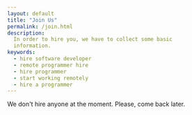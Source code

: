```yaml
---
layout: default
title: "Join Us"
permalink: /join.html
description:
  In order to hire you, we have to collect some basic
  information.
keywords:
  - hire software developer
  - remote programmer hire
  - hire programmer
  - start working remotely
  - hire a programmer
---
```


We don't hire anyone at the moment. Please, come back later.

<!--

If you're passionate about software development
and quality, we want to work with you. You should know,
though, that our [coding standards](http://www.yegor256.com/2014/08/13/strict-code-quality-control.html)
are unexpectedly high for most newcomers. Moreover, our work model
[differs](http://www.yegor256.com/2014/04/17/how-xdsd-is-different.html)
from anything you've probably seen before. But you
shouldn’t be scared &mdash; just be ready to improve :)

We offer flexible, part-time work you can perform
from anywhere. In most cases, we expect you to spend up
to 10 hours per week blending our projects into your other full-time work.

Our projects are both challenging and interesting. You
will solve difficult problems, work with cutting-edge technologies,
and collaborate with skilled professionals. There are no
routine or boring tasks here.

You should expect to work on small, well-defined tasks
(usually 30 minutes each) personally selected to fit your
skills and experience. We even [encourage](http://www.yegor256.com/2014/04/13/no-obligations-principle.html)
our developers to reject
tasks if they don't feel like they're a good fit.

We pay you immediately after a task is completed, either
through [Upwork](http://www.upwork.com), [PayPal](http://www.paypal.com),
or [Bitcoins](https://bitcoin.org/en/),
according to the budget allocated for the task multiplied by your hourly rate.
Say, for example, that your rate is [$50 per hour](http://www.yegor256.com/2014/10/29/how-much-do-you-cost.html)
and the task budget is 30 minutes.
You will get $25 immediately after the task is completed. Here is a
[sample](/engineer.pdf) of our contract.

Please fill out this form if you want to try.

<form name="form" id="form" data-ng-submit="form.$valid &amp;&amp; submit('#form');">
  <p>
    <label>Your full name</label>
    <br/>
    <input name="name" style="width:17em" tabindex="1"
      data-ng-required="true" required="true"
      maxlength="100" data-ng-model="name"/>
    <span class="help">Keep this article in mind:
      Keep in mind that we never work with companies,
      only with individual freelancers. We never make
      exceptions to this rule. Here is
      <a href="http://www.yegor256.com/2015/09/29/mayonnaise.html">why</a>.</span>
  </p>
  <p>
    <label>Hourly rate (in U.S. dollars)</label>
    <br/>
    <input name="rate" type="number" tabindex="2"
      data-ng-required="true" required="true"
      style="width:5em" data-ng-model="rate"/><br/>
    <span class="help">Keep this article in mind:
    <a href="http://www.yegor256.com/2014/10/29/how-much-do-you-cost.html">How Much Do You Cost?</a>
    If your rate is lower than $20 per hour, don't bother; we most
    likely won't accept you.</span>
  </p>
  <p>
    <label>Skills</label>
    <br/>
    <input name="skills" tabindex="3"
      data-ng-required="true" required="true"
      pattern="([0-9A-Za-z+\- ]+,?)+" placeholder="([0-9A-Za-z+\- ]+,?)+"
      style="width:16em" maxlength="150" data-ng-model="skills"/><br/>
    <span class="help">Comma-separated list of skills you're good at; for example,
    "Java, C++" or "UML." No more than three, please.</span>
  </p>
  <p>
    <label>Phone number</label>
    <br/>
    <input name="phone" style="width:10em" tabindex="4"
      data-ng-required="true" required="true"
      pattern="[0-9.\-+ ]+" placeholder="[0-9.\-+ ]+"
      maxlength="20" data-ng-model="phone"/><br/>
    <span class="help">Our customers require us to collect this information
    from all our engineers, programmers, testers, DevOps, etc. We have
    to know who we're working with in order to guarantee our clients
    a certain level of security for their sensitive information. We won't
    call or mail you.</span>
  </p>
  <p>
    <label>Country</label>
    <br/>
    <input name="country" style="width:11em" tabindex="5"
      data-ng-required="true" required="true"
      pattern="[a-zA-Z ]+" placeholder="[a-zA-Z ]+"
      maxlength="50" data-ng-model="country"/>
  </p>
  <p>
    <label>Postal address</label>
    <br/>
    <input name="address" style="width:20em" tabindex="6"
      data-ng-required="true" required="true"
      maxlength="150" data-ng-model="address"/>
  </p>
  <p>
    <label>Email</label>
    <br/>
    <input name="email" type="email" tabindex="7"
      data-ng-required="true" required="true"
      style="width:17em" maxlength="100" data-ng-model="email"/>
  </p>
  <p>
    <label><a href="https://github.com">GitHub</a> account name</label>
    <br/>
    <input name="github" type="text" tabindex="8"
      data-ng-required="true" required="true"
      placeholder="[a-zA-Z0-9\-]+" pattern="[a-zA-Z0-9\-]+"
      style="width:13em" maxlength="50" data-ng-model="github"/><br/>
    <span class="help">As <a href="http://www.yegor256.com/2014/10/07/stop-chatting-start-coding.html">this article</a> explains,
    we exclusively use GitHub tickets to communicate in a project; no
    emails, chats, meetings, or phone calls.</span>
  </p>
  <p>
    <label><a href="http://www.netbout.com">Netbout</a> account name</label>
    <br/>
    <input name="netbout" style="width:13em" tabindex="9"
      data-ng-required="true" required="true"
      placeholder="[a-zA-Z0-9]+" pattern="[a-zA-Z0-9]+"
      maxlength="50" data-ng-model="netbout"/><br/>
    <span class="help">We use Netbout for non-project discussions
    related to payments, disciplinary actions, ratings, performance
    appraisals, etc. Netbout integrates our management and automated
    reporting tools. If you don't have a Netbout account, create one now;
    it should take less than a minute. Don't forget to register your email
    there to stay tuned for updates.</span>
  </p>
  <p>
    <label>Your personality code</label>
    <br/>
    <input name="personality" style="width:9em" tabindex="10"
      data-ng-required="true" required="true"
      placeholder="[a-zA-Z\-]+" pattern="[a-zA-Z\-]+"
      maxlength="8" data-ng-model="personality"/><br/>
    <span class="help">Please, take
      this <a href="http://www.16personalities.com/">5-minutes test</a>
      to identify your personality profile. They will give you a five-letter
      code, post it here. It won't affect our decision anyhow, we just
      want to know you better.</span>
  </p>
  <p>
    <label>How do we pay you?</label>
    <br/>
    <input name="wallet" style="width:13em" tabindex="11"
      data-ng-required="true" required="true"
      maxlength="100" data-ng-model="wallet"/><br/>
    <span style="float:right">
      <img src="/images/wallet/paypal.png" style="width:50px;height:50px;" alt="PayPal logo"/>
      <img src="/images/wallet/bitcoin.png" style="width:50px;height:50px;" alt="Bitcoin logo"/>
      <img src="/images/wallet/upwork.png" style="width:50px;height:50px;" alt="Upwork logo"/>
    </span>
    <span class="help">There are three options at the moment:
    <a href="http://www.paypal.com">PayPal</a>,
    <a href="http://www.bitcoin.org">Bitcoin</a>,
    or <a href="http://www.upwork.com">Upwork</a>.
    If you want us to pay through PayPal, just give us the email of
    your PayPal account.
    If you prefer Bitcoins, give us the address of your <a href="https://en.bitcoin.it/wiki/Address">BTC address</a>.
    If you want to use Upwork, provide us a link to your Upwork profile.</span>
  </p>
  <p>
    <label>Tell us briefly about yourself</label>
    <br/>
    <textarea name="info" style="width:100%;height:4em" tabindex="12"
      data-ng-required="true" required="true"
      data-ng-model="info"></textarea><br/>
    <span class="help">Read <a href="http://www.yegor256.com/2014/10/29/how-much-do-you-cost.html">this article</a>
    and explain briefly why you think you're better than
    others and why we should work with you.
    It would be great if you could solve
    <a href="https://github.com/teamed/quiz">this quiz</a>,
    submit a pull request with your corrections, and post the link
    to it right here.</span>
  </p>
  <p>
    <label>How did you find us?</label>
    <br/>
    <input name="ref" style="width:11em" tabindex="13"
      data-ng-required="true" required="true"
      maxlength="200" data-ng-model="ref"/><br/>
    <span class="help">If you have a reference code, post it
      here and the person who gave it to you will receive a bonus
      &mdash; if we hire you :)</span>
  </p>
  <p>
    <button id='submit' tabindex="14">Submit</button>
    via
    <img src="/images/netbout-logo.jpg" alt="netbout"
      style="vertical-align:middle;width:100px;height:22px;"/>
    <br/>
    <span class="help">Right after you click this button, we'll create a new
    conversation in Netbout. One of us will reply to you
    within 24 hours. Keep in mind that we reject over 80 percent of
    applications. By clicking this button you accept terms and
    conditions expressed in <a href="/engineer.pdf">this document</a>.</span>
  </p>
</form>

<script src="/js/join.js"></script>

-->

